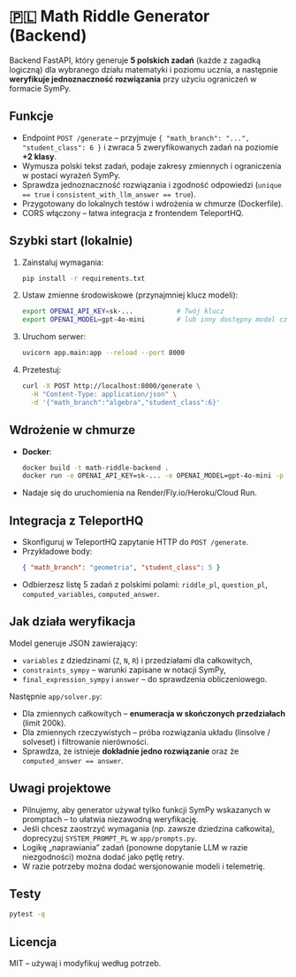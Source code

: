 # 🇵🇱 Math Riddle Generator (Backend)

Backend FastAPI, który generuje **5 polskich zadań** (każde z zagadką logiczną) dla wybranego działu matematyki
i poziomu ucznia, a następnie **weryfikuje jednoznaczność rozwiązania** przy użyciu ograniczeń w formacie SymPy.

## Funkcje
- Endpoint `POST /generate` – przyjmuje `{ "math_branch": "...", "student_class": 6 }`
  i zwraca 5 zweryfikowanych zadań na poziomie **+2 klasy**.
- Wymusza polski tekst zadań, podaje zakresy zmiennych i ograniczenia w postaci wyrażeń SymPy.
- Sprawdza jednoznaczność rozwiązania i zgodność odpowiedzi (`unique == true` i `consistent_with_llm_answer == true`).
- Przygotowany do lokalnych testów i wdrożenia w chmurze (Dockerfile).
- CORS włączony – łatwa integracja z frontendem TeleportHQ.

## Szybki start (lokalnie)
1. Zainstaluj wymagania:
   ```bash
   pip install -r requirements.txt
   ```
2. Ustaw zmienne środowiskowe (przynajmniej klucz modeli):
   ```bash
   export OPENAI_API_KEY=sk-...           # Twój klucz
   export OPENAI_MODEL=gpt-4o-mini        # lub inny dostępny model czatu
   ```
3. Uruchom serwer:
   ```bash
   uvicorn app.main:app --reload --port 8000
   ```
4. Przetestuj:
   ```bash
   curl -X POST http://localhost:8000/generate \
     -H "Content-Type: application/json" \
     -d '{"math_branch":"algebra","student_class":6}'
   ```

## Wdrożenie w chmurze
- **Docker**:
  ```bash
  docker build -t math-riddle-backend .
  docker run -e OPENAI_API_KEY=sk-... -e OPENAI_MODEL=gpt-4o-mini -p 8000:8000 math-riddle-backend
  ```
- Nadaje się do uruchomienia na Render/Fly.io/Heroku/Cloud Run.

## Integracja z TeleportHQ
- Skonfiguruj w TeleportHQ zapytanie HTTP do `POST /generate`.
- Przykładowe body:
  ```json
  { "math_branch": "geometria", "student_class": 5 }
  ```
- Odbierzesz listę 5 zadań z polskimi polami: `riddle_pl`, `question_pl`, `computed_variables`, `computed_answer`.

## Jak działa weryfikacja
Model generuje JSON zawierający:
- `variables` z dziedzinami (`Z`, `N`, `R`) i przedziałami dla całkowitych,
- `constraints_sympy` – warunki zapisane w notacji SymPy,
- `final_expression_sympy` i `answer` – do sprawdzenia obliczeniowego.

Następnie `app/solver.py`:
- Dla zmiennych całkowitych – **enumeracja w skończonych przedziałach** (limit 200k).
- Dla zmiennych rzeczywistych – próba rozwiązania układu (linsolve / solveset) i filtrowanie nierówności.
- Sprawdza, że istnieje **dokładnie jedno rozwiązanie** oraz że `computed_answer == answer`.

## Uwagi projektowe
- Pilnujemy, aby generator używał tylko funkcji SymPy wskazanych w promptach – to ułatwia niezawodną weryfikację.
- Jeśli chcesz zaostrzyć wymagania (np. zawsze dziedzina całkowita), doprecyzuj `SYSTEM_PROMPT_PL` w `app/prompts.py`.
- Logikę „naprawiania” zadań (ponowne dopytanie LLM w razie niezgodności) można dodać jako pętlę retry.
- W razie potrzeby można dodać wersjonowanie modeli i telemetrię.

## Testy
```bash
pytest -q
```

## Licencja
MIT – używaj i modyfikuj według potrzeb.
